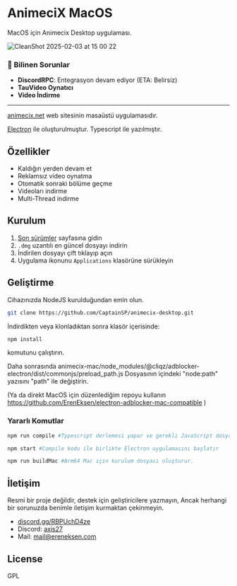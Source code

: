 # AnimeciX MacOS

MacOS için Animecix Desktop uygulaması.

![CleanShot 2025-02-03 at 15 00 22](https://github.com/user-attachments/assets/ada79eb5-390c-44cd-adf9-eba26b7e765f)


### 🚨 Bilinen Sorunlar
- **DiscordRPC**: Entegrasyon devam ediyor (ETA: Belirsiz)
- **TauVideo Oynatıcı**
- **Video İndirme** 

---

[animecix.net](https://animecix.net) web sitesinin masaüstü uygulamasıdır.

[Electron](https://www.electronjs.org/) ile oluşturulmuştur. Typescript ile yazılmıştır.

## Özellikler

- Kaldığın yerden devam et
- Reklamsız video oynatma
- Otomatik sonraki bölüme geçme
- Videoları indirme
- Multi-Thread indirme

## Kurulum
1. [Son sürümler](https://github.com/CaptainSP/animecix-desktop/releases) sayfasına gidin
2. `.dmg` uzantılı en güncel dosyayı indirin
3. İndirilen dosyayı çift tıklayıp açın
4. Uygulama ikonunu `Applications` klasörüne sürükleyin


## Geliştirme

Cihazınızda NodeJS kurulduğundan emin olun.

```sh
git clone https://github.com/CaptainSP/animecix-desktop.git
```

İndirdikten veya klonladıktan sonra klasör içerisinde:

```sh
npm install
```

komutunu çalıştırın.

Daha sonrasında
animecix-mac/node_modules/@cliqz/adblocker-electron/dist/commonjs/preload_path.js
Dosyasının içindeki "node:path" yazısını "path" ile değiştirin.

(Ya da direkt MacOS için düzenlediğim repoyu kullanın https://github.com/ErenEksen/electron-adblocker-mac-compatible )

### Yararlı Komutlar

```sh
npm run compile #Typescript derlemesi yapar ve gerekli JavaScript dosyalarını oluşturur.
```

```sh
npm start #Compile kodu ile birlikte Electron uygulamasını başlatır
```

```sh
npm run buildMac #Arm64 Mac için kurulum dosyası oluşturur.
```

## İletişim

Resmi bir proje değildir, destek için geliştiricilere yazmayın,
Ancak herhangi bir sorunuzda benimle iletişim kurmaktan çekinmeyin.

- [discord.gg/RBPUchD4ze](https://discord.com/invite/RBPUchD4ze)
- Discord: [axis27](https://discord.com/users/286890811763720202)
- Mail: [mail@ereneksen.com](mailto://mail@ereneksen.com)

## License

GPL
